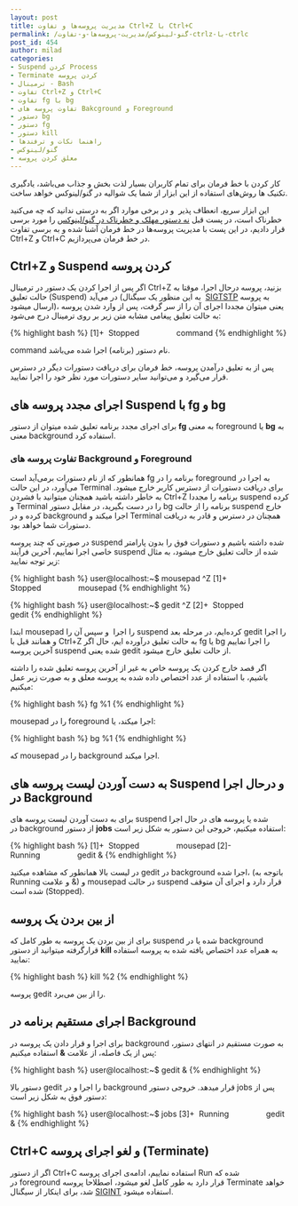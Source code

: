 ```yaml
---
layout: post
title: مدیریت پروسه‌ها و تفاوت Ctrl+Z با Ctrl+C
permalink: /گنو-لینوکس/مدیریت-پروسه‌ها-و-تفاوت-ctrlz-با-ctrlc
post_id: 454
author: milad
categories: 
- Suspend کردن Process
- Terminate کردن پروسه
- ترمینال - Bash
- تفاوت Ctrl+Z و Ctrl+C
- تفاوت fg با bg
- تفاوت پروسه های Bakcground و Foreground
- دستور bg
- دستور fg
- دستور kill
- راهنما نکات و ترفندها
- گنو/لینوکس
- معلق کردن پروسه
---
```


کار کردن با خط فرمان برای تمام کاربران بسیار لذت بخش و جذاب می‌باشد، یادگیری تکنیک ها روش‌های استفاده از این ابزار از شما یک شوالیه در گنو/لینوکس خواهد ساخت.

این ابزار سریع، انعطاف پذیر  و در برخی موارد اگر به درستی ندانید که چه می‌کنید خطرناک است، در پست قبل
[نه دستور مهلک و خطرناک در گنو/لینوکس](/گنو-لینوکس/9-دستور-مهلک-در-گنولینوکس-که-هرگز-نباید)
 را مورد برسی قرار دادیم، در این پست با مدیریت پروسه‌ها در خط فرمان آشنا شده و به برسی تفاوت Ctrl+Z و Ctrl+C در خط فرمان می‌پردازیم.



## Ctrl+Z و Suspend کردن پروسه


اگر پس از اجرا کردن یک دستور در ترمینال Ctrl+Z بزنید، پروسه درحال اجرا، موقتا به حالت تعلیق (Suspend) در می‌آید (به این منظور یک سیگنال 
[SIGTSTP](https://en.wikipedia.org/wiki/Job_control_%28Unix%29) به پروسه ارسال میشود)، یعنی میتوان مجددا اجرای آن را از سر گرفت، پس از وارد شدن پروسه به حالت تعلیق پیغامی مشابه متن زیر بر روی ترمینال درج می‌شود:

{% highlight bash %}
[1]+  Stopped                 command
{% endhighlight %}

command نام دستور (برنامه) اجرا شده می‌باشد.

پس از به تعلیق درآمدن پروسه، خط فرمان برای دریافت دستورات دیگر در دسترس قرار می‌گیرد و می‌توانید سایر دستورات مورد نظر خود را اجرا نمایید.


## اجرای مجدد پروسه های Suspend با fg و bg


برای اجرای مجدد برنامه تعلیق شده میتوان از دستور 
**fg**
 به معنی foreground یا 
**bg**
 به معنی background استفاده کرد.


### تفاوت پروسه های Background و Foreground


همانطور که از نام دستورات برمی‌آید است fg برنامه را در foreground به اجرا در می‌آورد، در این حالت Terminal برای دریافت دستورات از دسترس کاربر خارج میشود. به خاطر داشته باشید همچنان میتوانید با فشردن Ctrl+Z برنامه را مجددا suspend‌ کرده و Terminal را در دست بگیرید، در مقابل دستور bg برنامه را از حالت suspend خارج کرده و در background اجرا میکند و Terminal همچنان در دسترس و قادر به دریافت دستورات شما خواهد بود.

در صورتی که چند پروسه suspend شده داشته باشیم و دستورات فوق را بدون پارامتر خاصی اجرا نماییم، آخرین فرآیند suspend شده از حالت تعلیق خارج میشود، به مثال زیر توجه نمایید:

{% highlight bash %}
user@localhost:~$ mousepad
^Z
[1]+  Stopped                 mousepad
{% endhighlight %}

{% highlight bash %}
user@localhost:~$ gedit
^Z
[2]+  Stopped                 gedit
{% endhighlight %}

ابتدا mousepad را اجرا  و سپس آن را suspend کرده‌ایم، در مرحله بعد gedit را اجرا و همانند قبل با Ctrl+Z به حالت تعلیق درآورده ایم،‌ حال اگر fg یا bg را اجرا نماییم آخرین پروسه suspend شده یعنی gedit از حالت تعلیق خارج میشود.

اگر قصد خارج کردن یک پروسه خاص به غیر از آخرین پروسه تعلیق شده را داشته باشیم، با استفاده از عدد اختصاص داده شده به پروسه معلق و به صورت زیر عمل میکنیم:

{% highlight bash %}
fg %1
{% endhighlight %}

mousepad را در foreground اجرا میکند، یا:

{% highlight bash %}
bg %1
{% endhighlight %}

که mousepad را در background اجرا میکند.


## به دست آوردن لیست پروسه های Suspend و درحال اجرا در Background


برای به دست آوردن لیست پروسه های suspend شده یا پروسه های در حال اجرا در background از دستور 
**jobs**
 استفاده میکنیم، خروجی این دستور به شکل زیر است:

{% highlight bash %}
[1]+  Stopped                 mousepad
[2]-  Running                 gedit &
{% endhighlight %}

در لیست بالا همانطور که مشاهده میکنید gedit در background اجرا شده، (باتوجه به Running و علامت &) و mousepad در حالت suspend قرار دارد و اجرای آن متوقف شده است (Stopped).


## از بین بردن یک پروسه


برای از بین بردن یک پروسه به طور کامل که suspend شده یا در background قرارگرفته میتوانید از دستور 
**kill**
 به همراه عدد اختصاص یافته شده به پروسه استفاده نمایید:

{% highlight bash %}
kill %2
{% endhighlight %}

پروسه gedit را از بین می‌برد.


## اجرای مستقیم برنامه در Background


برای اجرا و قرار دادن یک پروسه در background به صورت مستقیم در انتهای دستور، پس از یک فاصله، از علامت 
**&** استفاده میکنیم:

{% highlight bash %}
user@localhost:~$ gedit &
{% endhighlight %}

دستور بالا gedit را اجرا و در background قرار میدهد. خروجی دستور jobs پس از دستور فوق به شکل زیر است:

{% highlight bash %}
user@localhost:~$ jobs
[3]+  Running                 gedit &
{% endhighlight %}


## Ctrl+C و لغو اجرای پروسه (Terminate)


اگر از دستور Ctrl+C استفاده نماییم، ادامه‌ی اجرای پروسه Run شده که در foreground قرار دارد به طور کامل لغو میشود، اصطلاحا پروسه Terminate خواهد شد، برای اینکار از سیگنال 
[SIGINT](https://en.wikipedia.org/wiki/Unix_signal#SIGINT) استفاده میشود.